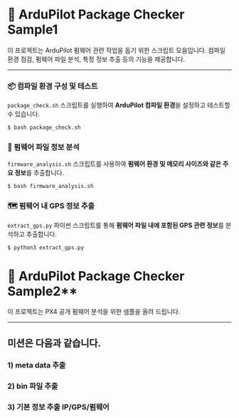 # 🚀 ArduPilot Package Checker Sample1
이 프로젝트는 ArduPilot 펌웨어 관련 작업을 돕기 위한 스크립트 모음입니다. 컴파일 환경 점검, 펌웨어 파일 분석, 특정 정보 추출 등의 기능을 제공합니다.

---

### 📦 컴파일 환경 구성 및 테스트

`package_check.sh` 스크립트를 실행하여 **ArduPilot 컴파일 환경**을 설정하고 테스트할 수 있습니다.

```bash
$ bash package_check.sh
```

### 💾 펌웨어 파일 정보 분석
`firmware_analysis.sh` 스크립트를 사용하여 **펌웨어 환경 및 메모리 사이즈와 같은 주요 정보**를 추출합니다.

```bash
$ bash firmware_analysis.sh
```

### 🗺️ 펌웨어 내 GPS 정보 추출
`extract_gps.py` 파이썬 스크립트를 통해 **펌웨어 파일 내에 포함된 GPS 관련 정보**를 분석하고 추출합니다.

```bash
$ python3 extract_gps.py
```

# 🚀 ArduPilot Package Checker Sample2**
이 프로젝트는 PX4 공개 펌웨어 분석을 위한 샘플을 올려 드립니다.

---
## 미션은 다음과 같습니다.

### 1) meta data 추출

### 2) bin 파일 추출 

### 3) 기본 정보 추출 IP/GPS/펌웨어
